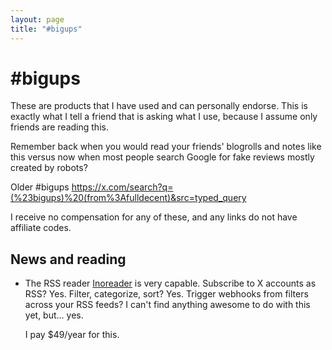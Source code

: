 ```yaml
---
layout: page
title: "#bigups"
---
```


# #bigups

These are products that I have used and can personally endorse. This is exactly what I tell a friend that is asking what I use, because I assume only friends are reading this.

Remember back when you would read your friends' blogrolls and notes like this versus now when most people search Google for fake reviews mostly created by robots?

Older #bigups <https://x.com/search?q=(%23bigups)%20(from%3Afulldecent)&src=typed_query>

I receive no compensation for any of these, and any links do not have affiliate codes.

## News and reading

* The RSS reader [Inoreader](https://www.inoreader.com) is very capable. Subscribe to X accounts as RSS? Yes. Filter, categorize, sort? Yes. Trigger webhooks from filters across your RSS feeds? I can't find anything awesome to do with this yet, but... yes.

   I pay $49/year for this.
